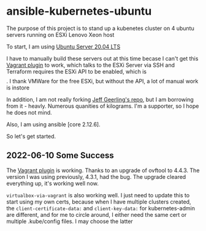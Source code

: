 # ansible-kubernetes-ubuntu
The purpose of this project is to stand up a kubenetes cluster on 4 ubuntu servers running on ESXi Lenovo Xeon host

To start, I am using [Ubuntu Server 20.04 LTS](https://releases.ubuntu.com/20.04/ubuntu-20.04.4-live-server-amd64.iso)

I have to manually build these servers out at this time becase I can't get this [Vagrant plugin](https://github.com/josenk/vagrant-vmware-esxi) to work, which talks to the ESXi Server via SSH and Terraform requires the ESXi API to be enabled, which is $$$$. I thank VMWare for the free ESXi, but without the API, a lot of manual work is instore

In addition, I am not really forking [Jeff Geerling's repo](https://github.com/geerlingguy/ansible-for-kubernetes), but I am borrowing from it - heavly. Numerous quanities of kilograms. I'm a supporter, so I hope he does not mind.

Also, I am using ansible [core 2.12.6].

So let's get started.

## 2022-06-10 Some Success
The [Vagrant plugin](https://github.com/josenk/vagrant-vmware-esxi) is working.  Thanks to an upgrade of ovftool to 4.4.3. The version I was using previously, 4.3.1, had the bug. The upgrade cleared everything up, it's working well now.

`virtualbox-via-vagrant` is also working well.  I just need to update this to start using my own certs, because when I have multiple clusters created, the `client-certificate-data:` and `client-key-data:` for kubernetes-admin are different, and for me to circle around, I either need the same cert or multiple .kube/config files.  I may choose the latter